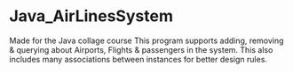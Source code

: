 # Java_AirLinesSystem
Made for the Java collage course 
This program supports adding, removing & querying about Airports, Flights & passengers in the system. 
This also includes many associations between instances for better design rules.
